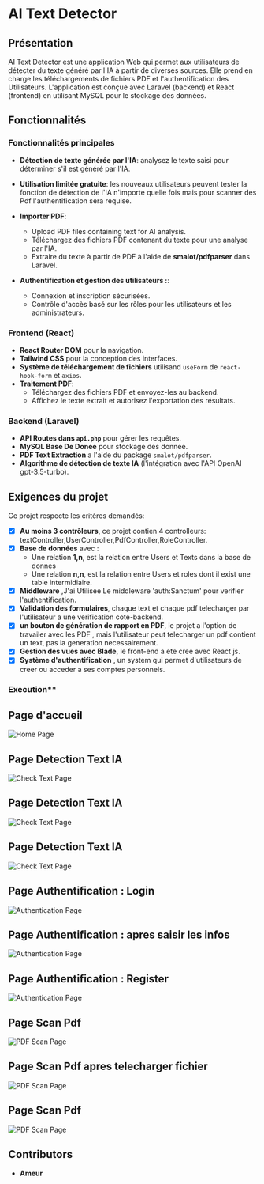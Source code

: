# AI Text Detector

## Présentation

AI Text Detector est une application Web qui permet aux utilisateurs de détecter du texte généré par l'IA à partir de diverses sources. Elle prend en charge les téléchargements de fichiers PDF et l'authentification des Utilisateurs. L'application est conçue avec Laravel (backend) et React (frontend) en utilisant MySQL pour le stockage des données.

## Fonctionnalités

### **Fonctionnalités principales**
- **Détection de texte générée par l'IA**: analysez le texte saisi pour déterminer s'il est généré par l'IA.
- **Utilisation limitée gratuite**: les nouveaux utilisateurs peuvent tester la fonction de détection de l'IA n'importe quelle fois mais pour scanner des Pdf l'authentification sera requise.
- **Importer PDF**:
  - Upload PDF files containing text for AI analysis.
  - Téléchargez des fichiers PDF contenant du texte pour une analyse par l'IA.
  - Extraire du texte à partir de PDF à l'aide de **smalot/pdfparser** dans Laravel.

- **Authentification et gestion des utilisateurs :**:

  - Connexion et inscription sécurisées.
  - Contrôle d'accès basé sur les rôles pour les utilisateurs et les administrateurs.

### **Frontend (React)** 
- **React Router DOM** pour la navigation.
- **Tailwind CSS** pour la conception des interfaces.
- **Système de téléchargement de fichiers** utilisand `useForm` de `react-hook-form` et `axios`.
- **Traitement PDF**:
  - Téléchargez des fichiers PDF et envoyez-les au backend.
  - Affichez le texte extrait et autorisez l'exportation des résultats.

### **Backend (Laravel)**
- **API Routes dans `api.php`** pour gérer les requêtes.
- **MySQL Base De Donee** pour stockage des donnee.
- **PDF Text Extraction** a l'aide du package `smalot/pdfparser`.
- **Algorithme de détection de texte IA** (l'intégration avec l'API OpenAI gpt-3.5-turbo).

## Exigences du projet  
Ce projet respecte les critères demandés:  

- [x] **Au moins 3 contrôleurs**, ce projet contien 4 controlleurs: textController,UserController,PdfController,RoleController.  
- [x] **Base de données** avec :  
  - Une relation **1,n**, est la relation entre Users et Texts dans la base de donnes
  - Une relation **n,n**, est la relation entre Users et roles dont il exist une table intermidiaire.  
- [x] **Middleware** ,J'ai Utilisee Le middleware 'auth:Sanctum' pour verifier l'authentification.  
- [x] **Validation des formulaires**, chaque text et chaque pdf telecharger par l'utilisateur a une verification cote-backend.  
- [x] **un bouton de génération de rapport en PDF**, le projet a l'option de travailer avec les PDF , mais l'utilisateur peut telecharger un pdf contient un text, pas la generation necessairement.  
- [x] **Gestion des vues avec Blade**, le front-end a ete cree avec React js. 
- [x] **Système d'authentification** , un system qui permet d'utilisateurs de creer ou acceder a ses comptes personnels.

### Execution**

## **Page d'accueil**
![Home Page](./screens/home.jpg)

## **Page Detection Text IA**
![Check Text Page](./screens/check-1.jpg)

## **Page Detection Text IA**
![Check Text Page](./screens/check-2.jpg)

## **Page Detection Text IA**
![Check Text Page](./screens/check-3.jpg)

## **Page Authentification : Login**
![Authentication Page](./screens/login-1.jpg)

## **Page Authentification : apres saisir les infos**
![Authentication Page](./screens/login-2.jpg)

## **Page Authentification : Register**
![Authentication Page](./screens/register.jpg)

## **Page Scan Pdf**
![PDF Scan Page](./screens/scan-1.jpg)

## **Page Scan Pdf apres telecharger fichier**
![PDF Scan Page](./screens/scan-3.jpg)

## **Page Scan Pdf**
![PDF Scan Page](./screens/scan-2.jpg)

## Contributors
- **Ameur**
